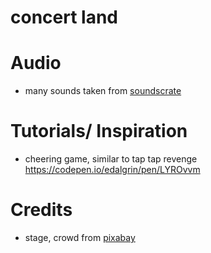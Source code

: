 # concert land

# Audio 
* many sounds taken from [soundscrate](https://www.soundscrate.com")

# Tutorials/ Inspiration
* cheering game, similar to tap tap revenge https://codepen.io/edalgrin/pen/LYROvvm

# Credits
* stage, crowd from [pixabay](https://www.pixabay.com")
